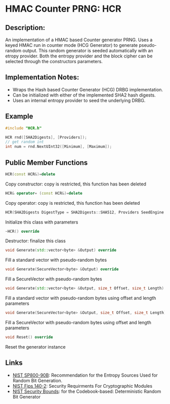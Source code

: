 # HMAC Counter PRNG: HCR

## Description:
An implementation of a HMAC based Counter generator PRNG. 
Uses a keyed HMAC run in counter mode (HCG Generator) to generate pseudo-random output.
This random generator is seeded automatically with an etropy provider.
Both the entropy provider and the block cipher can be selected through the constructors parameters.

## Implementation Notes: 
* Wraps the Hash based Counter Generator (HCG) DRBG implementation. 
* Can be initialized with either of the implemented SHA2 hash digests. 
* Uses an internal entropy provider to seed the underlying DRBG. 

## Example
```cpp
#include "HCR.h"

HCR rnd([SHA2Digests], [Providers]);
// get random int
int num = rnd.NextUInt32([Minimum], [Maximum]);
```
       
## Public Member Functions
```cpp
HCR(const HCR&)=delete
```
Copy constructor: copy is restricted, this function has been deleted

```cpp
HCR& operator= (const HCR&)=delete
```
Copy operator: copy is restricted, this function has been deleted
 
```cpp
HCR(SHA2Digests DigestType = SHA2Digests::SHA512, Providers SeedEngine = Providers::ACP)
```
Initialize this class with parameters
 
```cpp
~HCR() override
```
Destructor: finalize this class

```cpp
void Generate(std::vector<byte> &Output) override
```
Fill a standard vector with pseudo-random bytes

```cpp
void Generate(SecureVector<byte> &Output) override
```
Fill a SecureVector with pseudo-random bytes

```cpp
void Generate(std::vector<byte> &Output, size_t Offset, size_t Length) override
```
Fill a standard vector with pseudo-random bytes using offset and length parameters

```cpp
void Generate(SecureVector<byte> &Output, size_t Offset, size_t Length) override
```
Fill a SecureVector with pseudo-random bytes using offset and length parameters

```cpp
void Reset() override
```
Reset the generator instance 

## Links

* [NIST SP800-90B](http://csrc.nist.gov/publications/drafts/800-90/draft-sp800-90b.pdf): Recommendation for the Entropy Sources Used for Random Bit Generation.
* [NIST Fips 140-2](http://csrc.nist.gov/publications/fips/fips140-2/fips1402.pdf): Security Requirments For Cryptographic Modules
* [NIST Security Bounds](http://eprint.iacr.org/2006/379.pdf):  for the Codebook-based: Deterministic Random Bit Generator
   
